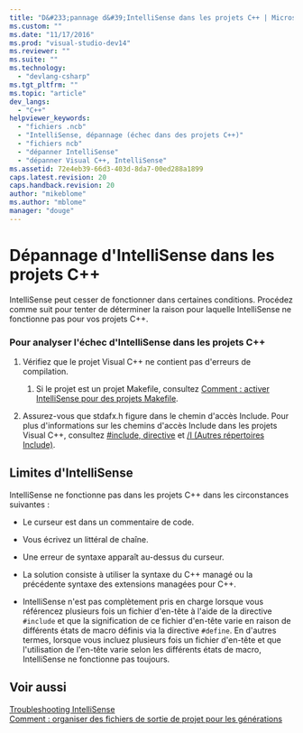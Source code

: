 ```yaml
---
title: "D&#233;pannage d&#39;IntelliSense dans les projets C++ | Microsoft Docs"
ms.custom: ""
ms.date: "11/17/2016"
ms.prod: "visual-studio-dev14"
ms.reviewer: ""
ms.suite: ""
ms.technology: 
  - "devlang-csharp"
ms.tgt_pltfrm: ""
ms.topic: "article"
dev_langs: 
  - "C++"
helpviewer_keywords: 
  - "fichiers .ncb"
  - "IntelliSense, dépannage (échec dans des projets C++)"
  - "fichiers ncb"
  - "dépanner IntelliSense"
  - "dépanner Visual C++, IntelliSense"
ms.assetid: 72e4eb39-66d3-403d-8da7-00ed288a1899
caps.latest.revision: 20
caps.handback.revision: 20
author: "mikeblome"
ms.author: "mblome"
manager: "douge"
---
```

# D&#233;pannage d&#39;IntelliSense dans les projets C++
IntelliSense peut cesser de fonctionner dans certaines conditions.  Procédez comme suit pour tenter de déterminer la raison pour laquelle IntelliSense ne fonctionne pas pour vos projets C\+\+.  
  
### Pour analyser l'échec d'IntelliSense dans les projets C\+\+  
  
1.  Vérifiez que le projet Visual C\+\+ ne contient pas d'erreurs de compilation.  
  
    1.  Si le projet est un projet Makefile, consultez [Comment : activer IntelliSense pour des projets Makefile](../Topic/How%20to:%20Enable%20IntelliSense%20for%20Makefile%20Projects.md).  
  
2.  Assurez\-vous que stdafx.h figure dans le chemin d'accès Include.  Pour plus d'informations sur les chemins d'accès Include dans les projets Visual C\+\+, consultez [\#include, directive](/visual-cpp/preprocessor/hash-include-directive-c-cpp) et [\/I \(Autres répertoires Include\)](/visual-cpp/build/reference/i-additional-include-directories).  
  
## Limites d'IntelliSense  
 IntelliSense ne fonctionne pas dans les projets C\+\+ dans les circonstances suivantes :  
  
-   Le curseur est dans un commentaire de code.  
  
-   Vous écrivez un littéral de chaîne.  
  
-   Une erreur de syntaxe apparaît au\-dessus du curseur.  
  
-   La solution consiste à utiliser la syntaxe du C\+\+ managé ou la précédente syntaxe des extensions managées pour C\+\+.  
  
-   IntelliSense n'est pas complètement pris en charge lorsque vous référencez plusieurs fois un fichier d'en\-tête à l'aide de la directive `#include` et que la signification de ce fichier d'en\-tête varie en raison de différents états de macro définis via la directive `#define`.  En d'autres termes, lorsque vous incluez plusieurs fois un fichier d'en\-tête et que l'utilisation de l'en\-tête varie selon les différents états de macro, IntelliSense ne fonctionne pas toujours.  
  
## Voir aussi  
 [Troubleshooting IntelliSense](http://msdn.microsoft.com/fr-fr/c1b3adb9-0d48-4770-a51e-392ed818c484)   
 [Comment : organiser des fichiers de sortie de projet pour les générations](../Topic/How%20to:%20Organize%20Project%20Output%20Files%20for%20Builds.md)